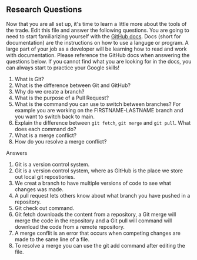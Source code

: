 ## Research Questions 

Now that you are all set up, it's time to learn a little more about the tools of the trade. Edit this file and answer the following questions. You are going to need to start familiarizing yourself with the [GitHub docs](https://docs.github.com/en). Docs (short for documentation) are the instructions on how to use a languge or program. A large part of your job as a developer will be learning how to read and work with documentation. Please reference the GitHub docs when answering the questions below. If you cannot find what you are looking for in the docs, you can always start to practice your Google skills!

1. What is Git?
2. What is the difference between Git and GitHub?
3. Why do we create a branch?
4. What is the purpose of a Pull Request?
5. What is the command you can use to switch between branches? For example you are working on the FIRSTNAME-LASTNAME branch and you want to switch back to main.
6. Explain the difference between `git fetch`, `git merge` and `git pull`. What does each command do?
7. What is a merge conflict?
8. How do you resolve a merge conflict?

Answers 
1. Git is a version control system.  
2. Git is a version control system, where as GitHub is the place we store out local git repostiories.
3. We creat a branch to have multiple versions of code to see what changes was made.
4. A pull request lets others know about what branch you have pushed in a repository. 
5. Git check out command. 
6. Git fetch downloads the content from a repository, a Git merge will merge the code in the repository and a Git pull will command will download the code from a remote repository.
7. A merge conflit is an error that occurs when competing changes are made to the same line of a file.
8. To resolve a merge you can use the git add command after editing the file.  
